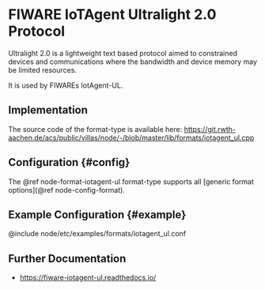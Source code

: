 # FIWARE IoTAgent Ultralight 2.0 Protocol

Ultralight 2.0 is a lightweight text based protocol aimed to constrained devices and communications where the bandwidth and device memory may be limited resources.

It is used by FIWAREs IotAgent-UL. 

## Implementation

The source code of the format-type is available here:
https://git.rwth-aachen.de/acs/public/villas/node/-/blob/master/lib/formats/iotagent_ul.cpp

## Configuration {#config}

The @ref node-format-iotagent-ul format-type supports all [generic format options](@ref node-config-format).

## Example Configuration {#example}

@include node/etc/examples/formats/iotagent_ul.conf

## Further Documentation

- https://fiware-iotagent-ul.readthedocs.io/
